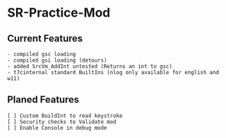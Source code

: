 # SR-Practice-Mod

## Current Features

    - compiled gsc loading
    - compiled gsi loading (detours)
    - added SrcVm_AddInt untested (Returns an int to gsc)
    - t7cinternal standard BuiltIns (nlog only available for english and w11)


## Planed Features
    [ ] Custom BuildInt to read keystroke
    [ ] Security checks to Validate mod
    [ ] Enable Console in debug mode
    